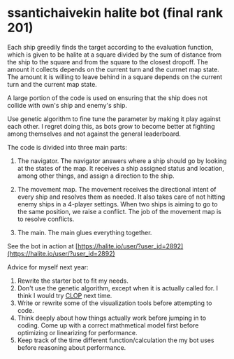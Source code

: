 # ssantichaivekin halite bot (final rank 201)

Each ship greedily finds the target according to the evaluation function, which is given to be 
halite at a square divided by the sum of distance from the ship to the square and from
the square to the closest dropoff. The amount it collects depends on the current turn
and the currnet map state. The amount it is willing to leave behind in a square depends 
on the current turn and the current map state.

A large portion of the code is used on ensuring that the ship does not collide with own's
ship and enemy's ship.

Use genetic algorithm to fine tune the parameter by making it play against each other.
I regret doing this, as bots grow to become better at fighting among themselves and not
against the general leaderboard.

The code is divided into three main parts:

1. The navigator. The navigator answers where a ship should go by looking at the states of the map. 
It receives a ship assigned status and location, among other things, and assign a direction to the ship.

2. The movement map. The movement receives the directional intent of every ship and resolves them as needed.
It also takes care of not hitting enemy ships in a 4-player settings. When two ships is aiming to go to the 
same position, we raise a conflict. The job of the movement map is to resolve conflicts.

3. The main. The main glues everything together.

See the bot in action at [https://halite.io/user/?user_id=2892](https://halite.io/user/?user_id=2892)

Advice for myself next year:
1. Rewrite the starter bot to fit my needs.
2. Don't use the genetic algorithm, except when it is actually called for. I think I would try [CLOP](https://www.remi-coulom.fr/CLOP/) next time.
3. Write or rewrite some of the visualization tools before attempting to code.
4. Think deeply about how things actually work before jumping in to coding. Come up with a correct mathmetical model first before optimizing or linearizing for performance.
5. Keep track of the time different function/calculation the my bot uses before reasoning about performance.
